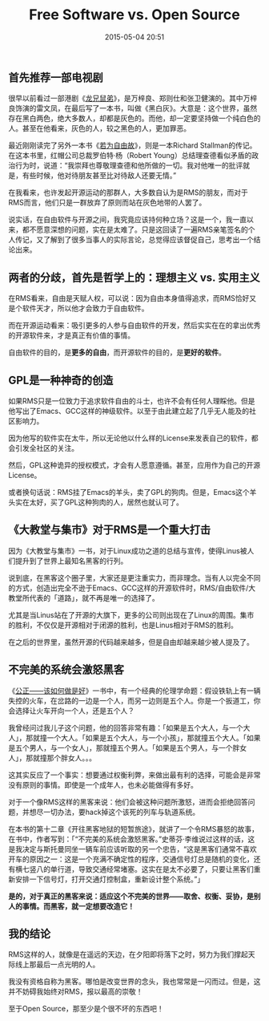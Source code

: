 ﻿---
layout: post
title:  "Free Software vs. Open Source"
date:   2015-05-04 20:51
categories: Thinking IT
tags: OpenSource FreeSoftware
---

## 首先推荐一部电视剧

很早以前看过一部港剧《[龙兄鼠弟](http://movie.douban.com/subject/3126191/)》，是万梓良、郑则仕和张卫健演的。其中万梓良饰演的雷文凤，在最后写了一本书，叫做《黑白灰》。大意是：这个世界，虽然存在黑白两色，绝大多数人，却都是灰色的。而他，却一定要坚持做一个纯白色的人。甚至在他看来，灰色的人，较之黑色的人，更加罪恶。

最近刚刚读完了另外一本书《[若为自由故](https://github.com/lifanxi/free-as-in-freedom-zh-cn)》，则是一本Richard Stallman的传记。在这本书里，红帽公司总裁罗伯特·杨（Robert Young）总结理查德看似矛盾的政治行为时，说道：“我崇拜也尊敬理查德和他所做的一切。我对他唯一的批评就是，有些时候，他对待朋友甚至比对待敌人还要无情。”

在我看来，也许发起开源运动的那群人，大多数自认为是RMS的朋友，而对于RMS而言，他们只是一群放弃了原则而站在灰色地带的人罢了。

说实话，在自由软件与开源之间，我究竟应该持何种立场？这是一个，我一直以来，都不愿意深想的问题，实在是太难了。只是这回读了一遍RMS亲笔签名的个人传记，又了解到了很多当事人的实际言论，总觉得应该督促自己，思考出一个结论出来。

## 两者的分歧，首先是哲学上的：理想主义 vs. 实用主义

在RMS看来，自由是天赋人权，可以说：因为自由本身值得追求，而RMS恰好又是个软件天才，所以他才会致力于自由软件。

而在开源运动看来：吸引更多的人参与自由软件的开发，然后实实在在的拿出优秀的开源软件来，才是真正有价值的事情。

自由软件的目的，是**更多的自由**，而开源软件的目的，是**更好的软件**。

## GPL是一种神奇的创造

如果RMS只是一位致力于追求软件自由的斗士，也许不会有任何人理睬他。但是他写出了Emacs、GCC这样的神级软件。以至于由此建立起了几乎无人能及的社区影响力。

因为他写的软件实在太牛，所以无论他以什么样的License来发表自己的软件，都会引发全社区的关注。

然后，GPL这种诡异的授权模式，才会有人愿意遵循。甚至，应用作为自己的开源License。

或者换句话说：RMS挂了Emacs的羊头，卖了GPL的狗肉。但是，Emacs这个羊头实在太好，买了GPL这种狗肉的人，居然也就认可了。

## 《大教堂与集市》对于RMS是一个重大打击

因为《大教堂与集市》一书，对于Linux成功之道的总结与宣传，使得Linus被人们提升到了世界上最知名黑客的行列。

说到底，在黑客这个圈子里，大家还是更注重实力，而非理念。当有人以完全不同的方式，创造出完全不逊于Emacs、GCC这样的开源软件时，RMS/自由软件/大教堂所代表的「道路」，就不再是唯一的选择了。

尤其是当Linus站在了开源的大旗下，更多的公司则出现在了Linux的周围。集市的胜利，不仅仅是开源相对于闭源的胜利，也是Linus相对于RMS的胜利。

在之后的世界里，虽然开源的代码越来越多，但是自由却越来越少被人提及了。

## 不完美的系统会激怒黑客

《[公正——该如何做是好](http://book.douban.com/subject/5408882/)》一书中，有一个经典的伦理学命题：假设铁轨上有一辆失控的火车，在岔路的一边是一个人，而另一边则是五个人。你是一个扳道工，你会选择让火车开向一个人，还是五个人？

我曾经问过我儿子这个问题，他的回答非常有趣：「如果是五个大人，与一个大人」，那就撞一个大人。「如果是五个大人，与一个小孩」，那就撞五个大人。「如果是五个男人，与一个女人」，那就撞五个男人。「如果是五个男人，与一个胖女人」，那就撞那个胖女人。。。

这其实反应了一个事实：想要通过权衡利弊，来做出最有利的选择，可能会是非常没有原则的事情。即使是一个成年人，也未必能做得有多好。

对于一个像RMS这样的黑客来说：他们会被这种问题所激怒，进而会拒绝回答问题，并想尽一切办法，要hack掉这个该死的列车与轨道系统。

在本书的第十二章《开往黑客地狱的短暂旅途》，就讲了一个令RMS暴怒的故事，在书中，作者写到：「“不完美的系统会激怒黑客。”史蒂芬·李维说过这样的话，这是我决定与斯托曼同坐一辆车前应该听取的另一个忠告，“这是黑客们通常不喜欢开车的原因之一：这是一个充满不确定性的程序，交通信号灯总是随机的变化，还有横七竖八的单行道，导致交通经常堵塞。这实在是太不必要了，只要让黑客们重新安排一下信号灯，打开交通灯控制盒，重新设计整个系统。”」

**是的，对于真正的黑客来说：适应这个不完美的世界——取舍、权衡、妥协，是别人的事情。而黑客，就一定想要改造它！**

## 我的结论

RMS这样的人，就像是在遥远的天边，在夕阳即将落下之时，努力为我们撑起天际线上那最后一点光明的人。

我没有资格自称为黑客。哪怕是改变世界的念头，我也常常是一闪而过。但是，这并不妨碍我始终对RMS，报以最高的崇敬！

至于Open Source，那至少是个很不坏的东西吧！